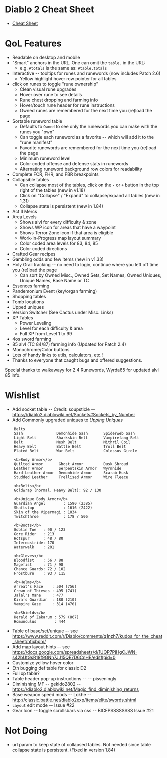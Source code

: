 # Diablo 2 Cheat Sheet

* [Cheat Sheet](https://sir-wilhelm.github.io/d2_cheat_sheet/)

# QoL Features

* Readable on desktop and mobile
 * "Smart" anchors in the URL.  One can omit the `table.` in the URL:
   * e.g. `#totals` is the same as: `#table.totals`
* Interactive -- tooltips for runes and runewords (now includes Patch 2.6)
  * Yellow highlight hover row pointer for all tables
* click on runes to toggle "rune ownership"
  * Clean visual rune upgrades
  * Hover over rune to see details
  * Rune chest dropping and farming info
  * Hover/touch rune header for rune instructions
  * Owned runes are remembered for the next time you (re)load the page
* Sortable runeword table
  * Defaults to `Owned` to see only the runewords you can make with the runes you "own"
  * Can toggle each runeword as a favorite -- which will add it to the "rune manifest"
  * Favorite runewords are remembered for the next time you (re)load the page
  * Minimum runeword level
  * Color coded offense and defense stats in runewords
  * Alternating runeword background row colors for readability
* Complete FCR, FHR, and FBR breakpoints
* Collapsible tables
   * Can collapse most of the tables, click on the `-` or `+` button in the top right of the tables (new in v1.18)
   * Click on "Collapse" / "Expand" to collapse/expand all tables (new in 1.31)
   * Collapse state is persistent (new in 1.84)
* Act II Mercs
* Area Levels
  * Shows alvl for every difficulty & zone
  * Shows WP icon for areas that have a waypoint
  * Shows Terror Zone icon if that area is eligible
  * Work-in-Progress map layout summary
  * Color coded area levels for 83, 84, 85
  * Color coded directions
* Crafted Gear recipes
* Gambling odds and few items (new in v1.33)
* Holy Grail tracking -- no need to login, continue where you left off time you (re)load the page
  * Can sort by Owned Misc., Owned Sets, Set Names, Owned Uniques, Unique Names, Base Name or TC
* Essences farming
* Pandemonium Event (key/organ farming)
* Shopping tables
* Tomb locations
* Upped uniques
* Version Switcher (See Cactus under Misc. Links)
* XP Tables
   * Power Leveling
   * Level for each difficulty & area
    * Full XP from Level 1 to 99
* 4os sword farming
* 85 alvl (TC 84/87) farming info  (Updated for Patch 2.4)
* Monochrome/Color buttons
* Lots of handy links to utils, calculators, etc.!
* Thanks to everyone that caught bugs and offered suggestions.


Special thanks to walkawayy for 2.4 Runewords, Wyrda65 for updated alvl 85 info.

# Wishlist

* Add socket table -- Credit: soupsticle  -- https://diablo2.diablowiki.net/Sockets#Sockets_by_Number
* Add Commonly upgraded uniques to _Upping Uniques_

```
    Belts
    Sash               Demonhide Sash       Spiderweb Sash
    Light Belt         Sharkskin Belt       Vampirefang Belt
    Belt               Mesh Belt            Mithril Coil
    Heavy Belt         Battle Belt          Troll Belt
    Plated Belt        War Belt             Colossus Girdle

    <b>Body Armor</b>
    Quilted Armor       Ghost Armor         Dusk Shroud
    Leather Armor       Serpentskin Armor   Wyrmhide
    Hard Leather Armor  Demonhide Armor     Scarab Husk
    Studded Leather     Trellised Armor     Wire Fleece

    <b>Belts</b>
    Goldwrap (normal, Heavy Belt): 92 / 130

    <b>Unique Body Armor</b>
    Guardian Angel        : 1590 (2385)
    Shaftstop             : 1616 (2422)
    Skin of the Vipermagi : 1034
    Twitchthroe           : 178 / 506

    <b>Boots</b>
    Goblin Toe   : 90 / 123
    Gore Rider   : 213
    Hotspur      : 48 / 80
    Infernostride: 170
    Waterwalk    : 201

    <b>Gloves</b>
    Bloodfist    : 56 / 88
    Magefist     : 71 / 98
    Chance Guards: 72 / 102
    Frostburn    : 93 / 115

    <b>Helms</b>
    Arreat's Face    : 504 (756)
    Crown of Thieves : 495 (741)
    Jalal's Mane     : 477
    Kira's Guardian  : 180 (210)
    Vampire Gaze     : 314 (470)

    <b>Shields</b>
    Herald of Zakarum : 579 (867)
    Homunculus        : 444
```

* Table of base/set/unique -- see https://www.reddit.com/r/Diablo/comments/q1nzh7/kudos_for_the_cheat_sheet/hfixbpm/
* Add map layout hints -- see https://docs.google.com/spreadsheets/d/1UQP7PjHgCJWN-s42bUtGsR18f9GNh7JJ15QE7D6CnHE/edit#gid=0
* Customize yellow hover color
* Eth bugging def table for classic D2
* Full xp table?
* Table header pop-up instructions --  -- pisseningly
* Diminishing MF -- gekido2802 -- https://diablo2.diablowiki.net/Magic_find_diminishing_returns
* Base weapon speed mods -- Lokhe -- http://classic.battle.net/diablo2exp/items/elite/swords.shtml
* `Layout` edit mode -- Issue #22
* Gear Icon -- toggle scrollsbars via css -- BICEPSSSSSSSS Issue #21

# Not Doing

* url param to keep state of collapsed tables.  Not needed since table collapse state is persistent. (Fixed in version 1.84)
